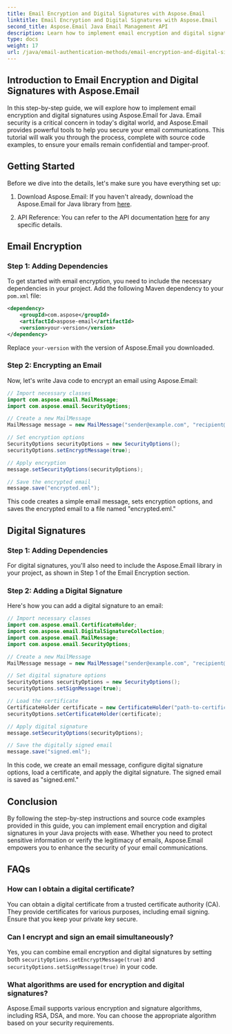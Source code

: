 ```yaml
---
title: Email Encryption and Digital Signatures with Aspose.Email
linktitle: Email Encryption and Digital Signatures with Aspose.Email
second_title: Aspose.Email Java Email Management API
description: Learn how to implement email encryption and digital signatures with Aspose.Email for Java. Secure your emails easily.
type: docs
weight: 17
url: /java/email-authentication-methods/email-encryption-and-digital-signatures/
---
```


## Introduction to Email Encryption and Digital Signatures with Aspose.Email

In this step-by-step guide, we will explore how to implement email encryption and digital signatures using Aspose.Email for Java. Email security is a critical concern in today's digital world, and Aspose.Email provides powerful tools to help you secure your email communications. This tutorial will walk you through the process, complete with source code examples, to ensure your emails remain confidential and tamper-proof.

## Getting Started

Before we dive into the details, let's make sure you have everything set up:

1. Download Aspose.Email: If you haven't already, download the Aspose.Email for Java library from [here](https://releases.aspose.com/email/java/).

2. API Reference: You can refer to the API documentation [here](https://reference.aspose.com/email/java/) for any specific details.

## Email Encryption

### Step 1: Adding Dependencies

To get started with email encryption, you need to include the necessary dependencies in your project. Add the following Maven dependency to your `pom.xml` file:

```xml
<dependency>
    <groupId>com.aspose</groupId>
    <artifactId>aspose-email</artifactId>
    <version>your-version</version>
</dependency>
```

Replace `your-version` with the version of Aspose.Email you downloaded.

### Step 2: Encrypting an Email

Now, let's write Java code to encrypt an email using Aspose.Email:

```java
// Import necessary classes
import com.aspose.email.MailMessage;
import com.aspose.email.SecurityOptions;

// Create a new MailMessage
MailMessage message = new MailMessage("sender@example.com", "recipient@example.com", "Subject", "Body");

// Set encryption options
SecurityOptions securityOptions = new SecurityOptions();
securityOptions.setEncryptMessage(true);

// Apply encryption
message.setSecurityOptions(securityOptions);

// Save the encrypted email
message.save("encrypted.eml");
```

This code creates a simple email message, sets encryption options, and saves the encrypted email to a file named "encrypted.eml."

## Digital Signatures

### Step 1: Adding Dependencies

For digital signatures, you'll also need to include the Aspose.Email library in your project, as shown in Step 1 of the Email Encryption section.

### Step 2: Adding a Digital Signature

Here's how you can add a digital signature to an email:

```java
// Import necessary classes
import com.aspose.email.CertificateHolder;
import com.aspose.email.DigitalSignatureCollection;
import com.aspose.email.MailMessage;
import com.aspose.email.SecurityOptions;

// Create a new MailMessage
MailMessage message = new MailMessage("sender@example.com", "recipient@example.com", "Subject", "Body");

// Set digital signature options
SecurityOptions securityOptions = new SecurityOptions();
securityOptions.setSignMessage(true);

// Load the certificate
CertificateHolder certificate = new CertificateHolder("path-to-certificate.pfx", "certificate-password");
securityOptions.setCertificateHolder(certificate);

// Apply digital signature
message.setSecurityOptions(securityOptions);

// Save the digitally signed email
message.save("signed.eml");
```

In this code, we create an email message, configure digital signature options, load a certificate, and apply the digital signature. The signed email is saved as "signed.eml."

## Conclusion

By following the step-by-step instructions and source code examples provided in this guide, you can implement email encryption and digital signatures in your Java projects with ease. Whether you need to protect sensitive information or verify the legitimacy of emails, Aspose.Email empowers you to enhance the security of your email communications.

## FAQs

### How can I obtain a digital certificate?

You can obtain a digital certificate from a trusted certificate authority (CA). They provide certificates for various purposes, including email signing. Ensure that you keep your private key secure.

### Can I encrypt and sign an email simultaneously?

Yes, you can combine email encryption and digital signatures by setting both `securityOptions.setEncryptMessage(true)` and `securityOptions.setSignMessage(true)` in your code.

### What algorithms are used for encryption and digital signatures?

Aspose.Email supports various encryption and signature algorithms, including RSA, DSA, and more. You can choose the appropriate algorithm based on your security requirements.
